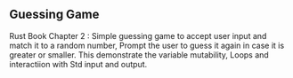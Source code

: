 ## Guessing Game

Rust Book Chapter 2 : Simple guessing game to accept user input and match it to a random number, Prompt the user to guess it again in case it is greater or smaller. This demonstrate the variable mutability, Loops and interactiion with Std input and output.
